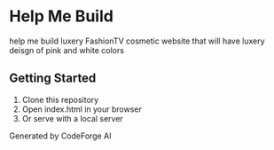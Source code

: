 # Help Me Build

help me build luxery FashionTV cosmetic website that will have luxery deisgn of pink and white colors

## Getting Started

1. Clone this repository
2. Open index.html in your browser
3. Or serve with a local server

Generated by CodeForge AI